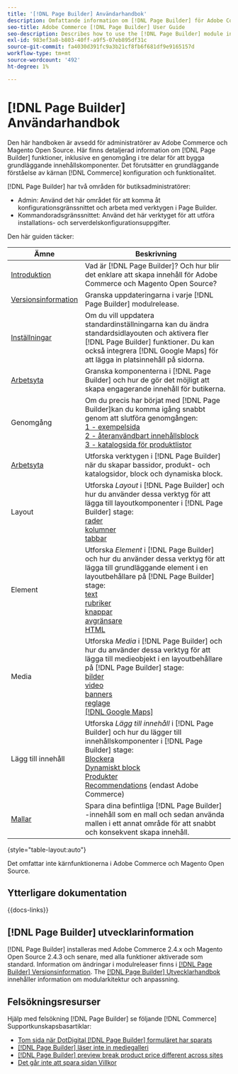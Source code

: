 ```yaml
---
title: '[!DNL Page Builder] Användarhandbok'
description: Omfattande information om [!DNL Page Builder] för Adobe Commerce- och Magento Open Source-administratörer.
seo-title: Adobe Commerce [!DNL Page Builder] User Guide
seo-description: Describes how to use the [!DNL Page Builder] module in Adobe Commerce or Magento Open Source.
exl-id: 983ef3a8-b803-40ff-a9f5-07eb895df31c
source-git-commit: fa4030d391fc9a3b21cf8fb6f681df9e9165157d
workflow-type: tm+mt
source-wordcount: '492'
ht-degree: 1%

---
```


# [!DNL Page Builder] Användarhandbok

Den här handboken är avsedd för administratörer av Adobe Commerce och Magento Open Source. Här finns detaljerad information om [!DNL Page Builder] funktioner, inklusive en genomgång i tre delar för att bygga grundläggande innehållskomponenter. Det förutsätter en grundläggande förståelse av kärnan [!DNL Commerce] konfiguration och funktionalitet.

[!DNL Page Builder] har två områden för butiksadministratörer:

- Admin: Använd det här området för att komma åt konfigurationsgränssnittet och arbeta med verktygen i Page Builder.
- Kommandoradsgränssnittet: Använd det här verktyget för att utföra installations- och serverdelskonfigurationsuppgifter.

Den här guiden täcker:

| Ämne | Beskrivning |
| ------- | ----------- |
| [Introduktion](introduction.md) | Vad är [!DNL Page Builder]? Och hur blir det enklare att skapa innehåll för Adobe Commerce och Magento Open Source? |
| [Versionsinformation](release-notes.md) | Granska uppdateringarna i varje [!DNL Page Builder] modulrelease. |
| [Inställningar](setup.md) | Om du vill uppdatera standardinställningarna kan du ändra standardsidlayouten och aktivera fler [!DNL Page Builder] funktioner. Du kan också integrera [!DNL Google Maps] för att lägga in platsinnehåll på sidorna. |
| [Arbetsyta](workspace.md) | Granska komponenterna i [!DNL Page Builder] och hur de gör det möjligt att skapa engagerande innehåll för butikerna. |
| Genomgång | Om du precis har börjat med [!DNL Page Builder]kan du komma igång snabbt genom att slutföra genomgången:<br>[1 - exempelsida](1-simple-page.md)<br>[2 - återanvändbart innehållsblock](2-blocks.md)<br>[3 - katalogsida för produktlistor](3-catalog-content.md) |
| [Arbetsyta](workspace.md) | Utforska verktygen i [!DNL Page Builder] när du skapar bassidor, produkt- och katalogsidor, block och dynamiska block. |
| Layout | Utforska _Layout_ i [!DNL Page Builder] och hur du använder dessa verktyg för att lägga till layoutkomponenter i [!DNL Page Builder] stage: <br>[rader](row.md)<br>[kolumner](column.md)<br>[tabbar](tabs.md) |
| Element | Utforska _Element_ i [!DNL Page Builder] och hur du använder dessa verktyg för att lägga till grundläggande element i en layoutbehållare på [!DNL Page Builder] stage: <br>[text](text.md)<br>[rubriker](heading.md)<br>[knappar](buttons.md)<br>[avgränsare](divider.md)<br>[HTML](html-code.md) |
| Media | Utforska _Media_ i [!DNL Page Builder] och hur du använder dessa verktyg för att lägga till medieobjekt i en layoutbehållare på [!DNL Page Builder] stage: <br>[bilder](image.md)<br>[video](video.md)<br>[banners](banner.md)<br>[reglage](slider.md)<br>[[!DNL Google Maps]](map.md) |
| Lägg till innehåll | Utforska _Lägg till innehåll_ i [!DNL Page Builder] och hur du lägger till innehållskomponenter i [!DNL Page Builder] stage: <br>[Blockera](block.md)<br>[Dynamiskt block](dynamic-block.md)<br>[Produkter](products.md)<br>[Recommendations](recommendations.md) (endast Adobe Commerce) |
| [Mallar](templates.md) | Spara dina befintliga [!DNL Page Builder] -innehåll som en mall och sedan använda mallen i ett annat område för att snabbt och konsekvent skapa innehåll. |

{style="table-layout:auto"}

Det omfattar inte kärnfunktionerna i Adobe Commerce och Magento Open Source.

## Ytterligare dokumentation

{{docs-links}}

## [!DNL Page Builder] utvecklarinformation

[!DNL Page Builder] installeras med Adobe Commerce 2.4.x och Magento Open Source 2.4.3 och senare, med alla funktioner aktiverade som standard. Information om ändringar i modulreleaser finns i [[!DNL Page Builder] Versionsinformation](release-notes.md). The [[!DNL Page Builder] Utvecklarhandbok](https://developer.adobe.com/commerce/frontend-core/page-builder/) innehåller information om modularkitektur och anpassning.

## Felsökningsresurser

Hjälp med felsökning [!DNL Page Builder] se följande [!DNL Commerce] Supportkunskapsbasartiklar:

- [Tom sida när DotDigital [!DNL Page Builder] formuläret har sparats](https://experienceleague.adobe.com/docs/commerce-knowledge-base/kb/troubleshooting/miscellaneous/magento-2.4.1-empty-page-when-dotdigital-page-builder-form-saved.html)
- [[!DNL Page Builder] läser inte in mediegalleri](https://experienceleague.adobe.com/docs/commerce-knowledge-base/kb/support-tools/patches/v1-0-12/mdva-32133-magento-patch-page-builder-doesn-t-load-media-gallery.html)
- [[!DNL Page Builder] preview break product price different across sites](https://experienceleague.adobe.com/docs/commerce-knowledge-base/kb/support-tools/patches/v1-0-16/mdva-33453-page-builder-preview-breaks-product-price-differs-across-sites.html)
- [Det går inte att spara sidan Villkor](https://experienceleague.adobe.com/docs/commerce-knowledge-base/kb/support-tools/patches/v1-0-19/mdva-33614-magento-patch-can-t-save-terms-page.html)
